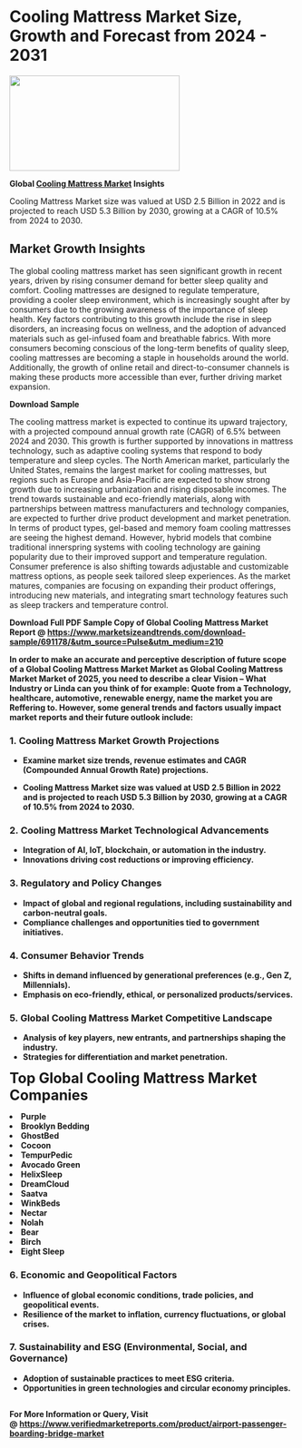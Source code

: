 <H1>Cooling Mattress Market Size, Growth and Forecast from 2024 - 2031</H1><img class="aligncenter size-medium wp-image-584254" src="https://thirdeyenews.in/wp-content/uploads/2024/09/Global-Market-Research-300x168.jpeg" alt="" width="300" height="168" /><p><strong>Global&nbsp;<a href="https://www.marketsizeandtrends.com/download-sample/691178/&amp;utm_source=Pulse&amp;utm_medium=210">Cooling Mattress Market</a> Insights</strong></p><p>Cooling Mattress Market size was valued at USD 2.5 Billion in 2022 and is projected to reach USD 5.3 Billion by 2030, growing at a CAGR of 10.5% from 2024 to 2030.</p><p><h2>Market Growth Insights</h2> <p>The global cooling mattress market has seen significant growth in recent years, driven by rising consumer demand for better sleep quality and comfort. Cooling mattresses are designed to regulate temperature, providing a cooler sleep environment, which is increasingly sought after by consumers due to the growing awareness of the importance of sleep health. Key factors contributing to this growth include the rise in sleep disorders, an increasing focus on wellness, and the adoption of advanced materials such as gel-infused foam and breathable fabrics. With more consumers becoming conscious of the long-term benefits of quality sleep, cooling mattresses are becoming a staple in households around the world. Additionally, the growth of online retail and direct-to-consumer channels is making these products more accessible than ever, further driving market expansion.</p> <p><strong>Download Sample</strong></p> <p>The cooling mattress market is expected to continue its upward trajectory, with a projected compound annual growth rate (CAGR) of 6.5% between 2024 and 2030. This growth is further supported by innovations in mattress technology, such as adaptive cooling systems that respond to body temperature and sleep cycles. The North American market, particularly the United States, remains the largest market for cooling mattresses, but regions such as Europe and Asia-Pacific are expected to show strong growth due to increasing urbanization and rising disposable incomes. The trend towards sustainable and eco-friendly materials, along with partnerships between mattress manufacturers and technology companies, are expected to further drive product development and market penetration. In terms of product types, gel-based and memory foam cooling mattresses are seeing the highest demand. However, hybrid models that combine traditional innerspring systems with cooling technology are gaining popularity due to their improved support and temperature regulation. Consumer preference is also shifting towards adjustable and customizable mattress options, as people seek tailored sleep experiences. As the market matures, companies are focusing on expanding their product offerings, introducing new materials, and integrating smart technology features such as sleep trackers and temperature control. <p><strong></p><p><span class=""><strong>Download Full PDF Sample Copy of Global Cooling Mattress Market Report</strong> @ <a href="https://www.marketsizeandtrends.com/download-sample/691178/&amp;utm_source=Pulse&amp;utm_medium=210" target="_blank">https://www.marketsizeandtrends.com/download-sample/691178/&amp;utm_source=Pulse&amp;utm_medium=210</a></span></p><p>In order to make an accurate and perceptive description of future scope of a Global&nbsp;Cooling Mattress Market Market as Global&nbsp;Cooling Mattress Market Market of 2025, you need to describe a clear Vision &ndash; What Industry or Linda can you think of for example: Quote from a Technology, healthcare, automotive, renewable energy, name the market you are Reffering to. However, some general trends and factors usually impact market reports and their future outlook include:</p><h3>1.&nbsp;<strong>Cooling Mattress Market Growth Projections</strong></h3><ul><li>Examine market size trends, revenue estimates and CAGR (Compounded Annual Growth Rate) projections.</li><li><p>Cooling Mattress Market size was valued at USD 2.5 Billion in 2022 and is projected to reach USD 5.3 Billion by 2030, growing at a CAGR of 10.5% from 2024 to 2030.</p></li></ul><h3>2.&nbsp;<strong>Cooling Mattress Market Technological Advancements</strong></h3><ul><li>Integration of AI, IoT, blockchain, or automation in the industry.</li><li>Innovations driving cost reductions or improving efficiency.</li></ul><h3>3.&nbsp;<strong>Regulatory and Policy Changes</strong></h3><ul><li>Impact of global and regional regulations, including sustainability and carbon-neutral goals.</li><li>Compliance challenges and opportunities tied to government initiatives.</li></ul><h3>4.&nbsp;<strong>Consumer Behavior Trends</strong></h3><ul><li>Shifts in demand influenced by generational preferences (e.g., Gen Z, Millennials).</li><li>Emphasis on eco-friendly, ethical, or personalized products/services.</li></ul><h3>5.&nbsp;<strong>Global Cooling Mattress Market Competitive Landscape</strong></h3><ul><li>Analysis of key players, new entrants, and partnerships shaping the industry.</li><li>Strategies for differentiation and market penetration.</li></ul><p data-pm-slice="1 1 []"><span style="color: inherit; font-family: inherit; font-size: 25px;">Top Global Cooling Mattress Market Companies</span></p><div class="" data-test-id=""><p><li>Purple</li><li> Brooklyn Bedding</li><li> GhostBed</li><li> Cocoon</li><li> TempurPedic</li><li> Avocado Green</li><li> HelixSleep</li><li> DreamCloud</li><li> Saatva</li><li> WinkBeds</li><li> Nectar</li><li> Nolah</li><li> Bear</li><li> Birch</li><li> Eight Sleep</li></p></div><h3>6.&nbsp;<strong>Economic and Geopolitical Factors</strong></h3><ul><li>Influence of global economic conditions, trade policies, and geopolitical events.</li><li>Resilience of the market to inflation, currency fluctuations, or global crises.</li></ul><h3>7.&nbsp;<strong>Sustainability and ESG (Environmental, Social, and Governance)</strong></h3><ul><li>Adoption of sustainable practices to meet ESG criteria.</li><li>Opportunities in green technologies and circular economy principles.</li></ul><h2><strong style="font-size: 14px;">For More Information or Query, Visit @&nbsp;</strong><a style="background-color: #ffffff; font-size: 14px;" href="https://www.marketsizeandtrends.com/report/cooling-mattress-market/" target="_blank">https://www.verifiedmarketreports.com/product/airport-passenger-boarding-bridge-market</a></h2>

